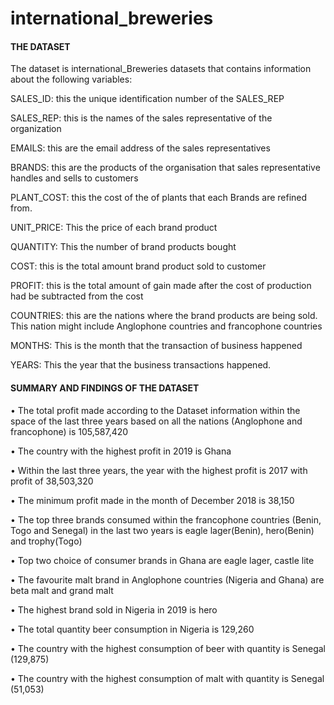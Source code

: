 # international_breweries

#### THE DATASET
The dataset is international_Breweries datasets that contains information about the following variables:

SALES_ID: this the unique identification number of the SALES_REP

SALES_REP: this is the names of the sales representative of the organization

EMAILS: this are the email address of the sales representatives

BRANDS: this are the products of the organisation that sales representative handles and sells to customers

PLANT_COST: this the cost of the of plants that each Brands are refined from.

UNIT_PRICE: This the price of each brand product

QUANTITY: This the number of brand products bought

COST: this is the total amount brand product sold to customer

PROFIT: this is the total amount of gain made after the cost of production had be subtracted from the cost

COUNTRIES: this are the nations where the brand products are being sold. This nation might include Anglophone countries and francophone countries

MONTHS: This is the month that the transaction of business happened

YEARS: This the year that the business transactions happened. 

#### SUMMARY AND FINDINGS OF THE DATASET
•	The total profit made according to the Dataset information within the space of the last three years based on all the nations (Anglophone and francophone) is 105,587,420

•	The country with the highest profit in 2019 is Ghana

•	Within the last three years, the year with the highest profit is 2017 with profit of 38,503,320

•	The minimum profit made in the month of December 2018 is 38,150

•	The top three brands consumed within the francophone countries (Benin, Togo and Senegal) in the last two years is eagle lager(Benin), hero(Benin) and trophy(Togo)

•	Top two choice of consumer brands in Ghana are eagle lager, castle lite

•	The favourite malt brand in Anglophone countries (Nigeria and Ghana) are beta malt and grand malt

•	The highest brand sold in Nigeria in 2019 is hero

•	The total quantity beer consumption in Nigeria is 129,260

•	The country with the highest consumption of beer with quantity is Senegal (129,875)

•	The country with the highest consumption of malt with quantity is Senegal (51,053)
 

